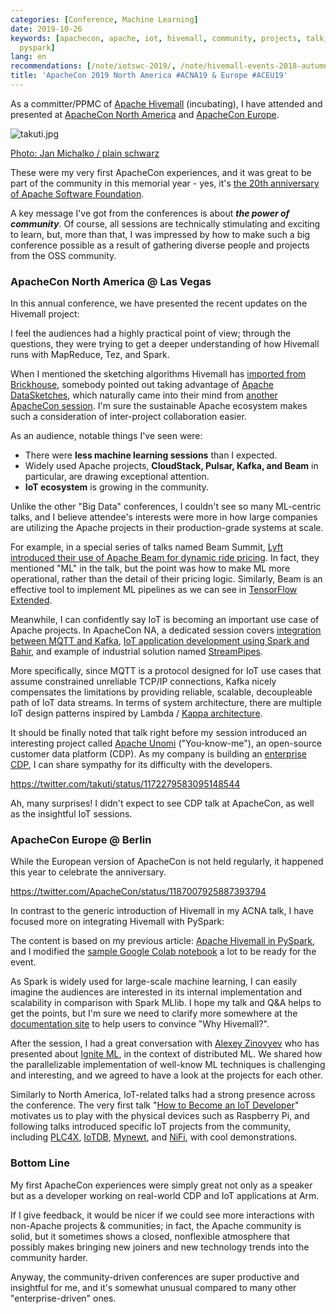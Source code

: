 ```yaml
---
categories: [Conference, Machine Learning]
date: 2019-10-26
keywords: [apachecon, apache, iot, hivemall, community, projects, talk, cdp, session,
  pyspark]
lang: en
recommendations: [/note/iotswc-2019/, /note/hivemall-events-2018-autumn/, /note/hivemall-pyspark/]
title: 'ApacheCon 2019 North America #ACNA19 & Europe #ACEU19'
---
```


As a committer/PPMC of [Apache Hivemall](https://github.com/apache/incubator-hivemall) (incubating), I have attended and presented at [ApacheCon North America](https://www.apachecon.com/acna19/) and [ApacheCon Europe](https://aceu19.apachecon.com). 

![takuti.jpg](/images/apachecon-2019/takuti.jpg)

[Photo: Jan Michalko / plain schwarz](https://www.flickr.com/photos/newthinking_de/48950979278/in/album-72157711465296723/)

These were my very first ApacheCon experiences, and it was great to be part of the community in this memorial year - yes, it's [the 20th anniversary of Apache Software Foundation](https://www.infoq.com/news/2019/09/apachecon-opening-keynote/).

A key message I've got from the conferences is about ***the power of community***. Of course, all sessions are technically stimulating and exciting to learn, but, more than that, I was impressed by how to make such a big conference possible as a result of gathering diverse people and projects from the OSS community.

### ApacheCon North America @ Las Vegas

In this annual conference, we have presented the recent updates on the Hivemall project:

<script async class="speakerdeck-embed" data-id="18bfa20f16fd441a84d703fd14b6fee3" data-ratio="1.77777777777778" src="//speakerdeck.com/assets/embed.js"></script>

I feel the audiences had a highly practical point of view; through the questions, they were trying to get a deeper understanding of how Hivemall runs with MapReduce, Tez, and Spark.

When I mentioned the sketching algorithms Hivemall has [imported from Brickhouse](https://github.com/apache/incubator-hivemall/pull/135), somebody pointed out taking advantage of [Apache DataSketches](https://datasketches.github.io), which naturally came into their mind from [another ApacheCon session](https://www.apachecon.com/acna19/s/#/scheduledEvent/1181). I'm sure the sustainable Apache ecosystem makes such a consideration of inter-project collaboration easier.

As an audience, notable things I've seen were:

- There were **less machine learning sessions** than I expected.
- Widely used Apache projects, **CloudStack, Pulsar, Kafka, and Beam** in particular, are drawing exceptional attention.
- **IoT ecosystem** is growing in the community.

Unlike the other "Big Data" conferences, I couldn't see so many ML-centric talks, and I believe attendee's interests were more in how large companies are utilizing the Apache projects in their production-grade systems at scale.

For example, in a special series of talks named Beam Summit, [Lyft introduced their use of Apache Beam for dynamic ride pricing](https://docs.google.com/presentation/d/1WCFny8qlWzb_ebZdUm3IxkoqWCjA5-r_TtCB8x0qa9g/edit#slide=id.g1af79f30ad_0_11). In fact, they mentioned "ML" in the talk, but the point was how to make ML more operational, rather than the detail of their pricing logic. Similarly, Beam is an effective tool to implement ML pipelines as we can see in [TensorFlow Extended](https://github.com/tensorflow/tfx).

Meanwhile, I can confidently say IoT is becoming an important use case of Apache projects. In ApacheCon NA, a dedicated session covers [integration between MQTT and Kafka](https://www.confluent.io/hub/confluentinc/kafka-connect-mqtt), [IoT application development using Spark and Bahir](https://github.com/lresende/bahir-iot-demo), and example of industrial solution named [StreamPipes](https://www.streampipes.org/).

More specifically, since MQTT is a protocol designed for IoT use cases that assume constrained unreliable TCP/IP connections, Kafka nicely compensates the limitations by providing reliable, scalable, decoupleable path of IoT data streams. In terms of system architecture, there are multiple IoT design patterns inspired by Lambda / [Kappa architecture](https://www.oreilly.com/ideas/applying-the-kappa-architecture-in-the-telco-industry).

It should be finally noted that talk right before my session introduced an interesting project called [Apache Unomi](https://unomi.apache.org ) ("You-know-me"), an open-source customer data platform (CDP). As my company is building an [enterprise CDP](https://www.treasuredata.com), I can share sympathy for its difficulty with the developers.

https://twitter.com/takuti/status/1172279583095148544

Ah, many surprises! I didn't expect to see CDP talk at ApacheCon, as well as the insightful IoT sessions.

### ApacheCon Europe @ Berlin

While the European version of ApacheCon is not held regularly, it happened this year to celebrate the anniversary.

https://twitter.com/ApacheCon/status/1187007925887393794

In contrast to the generic introduction of Hivemall in my ACNA talk, I have focused more on integrating Hivemall with PySpark:

<script async class="speakerdeck-embed" data-id="f6c6ade94b9a41b7b0ba5c5db5da8e1c" data-ratio="1.77777777777778" src="//speakerdeck.com/assets/embed.js"></script>

The content is based on my previous article: [Apache Hivemall in PySpark](/note/hivemall-pyspark), and I modified the [sample Google Colab notebook](https://gist.github.com/takuti/59bc761543786112a86528f61bbae67c) a lot to be ready for the event. 

As Spark is widely used for large-scale machine learning, I can easily imagine the audiences are interested in its internal implementation and scalability in comparison with Spark MLlib. I hope my talk and Q&A helps to get the points, but I'm sure we need to clarify more somewhere at the [documentation site](https://hivemall.incubator.apache.org/userguide/) to help users to convince "Why Hivemall?".

After the session, I had a great conversation with [Alexey Zinovyev](https://github.com/zaleslaw) who has presented about [Ignite ML](https://apacheignite.readme.io/docs/machine-learning), in the context of distributed ML. We shared how the parallelizable implementation of well-know ML techniques is challenging and interesting, and we agreed to have a look at the projects for each other.

Similarly to North America, IoT-related talks had a strong presence across the conference. The very first talk "[How to Become an IoT Developer](https://aceu19.apachecon.com/session/how-become-iot-developer-and-have-fun)" motivates us to play with the physical devices such as Raspberry Pi, and following talks introduced specific IoT projects from the community, including [PLC4X](https://github.com/apache/plc4x), [IoTDB](https://github.com/apache/incubator-iotdb), [Mynewt](https://mynewt.apache.org), and [NiFi](https://nifi.apache.org), with cool demonstrations.

### Bottom Line

My first ApacheCon experiences were simply great not only as a speaker but as a developer working on real-world CDP and IoT applications at Arm. 

If I give feedback, it would be nicer if we could see more interactions with non-Apache projects & communities; in fact, the Apache community is solid, but it sometimes shows a closed, nonflexible atmosphere that possibly makes bringing new joiners and new technology trends into the community harder.

Anyway, the community-driven conferences are super productive and insightful for me, and it's somewhat unusual compared to many other "enterprise-driven" ones. 